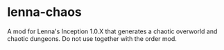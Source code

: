 # lenna-chaos
A mod for Lenna's Inception 1.0.X that generates a chaotic overworld and chaotic dungeons. Do not use together with the order mod.
